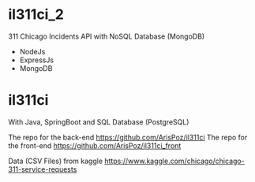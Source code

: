 # il311ci_2
311 Chicago Incidents API with NoSQL Database (MongoDB)

* NodeJs
* ExpressJs
* MongoDB


# il311ci
With Java, SpringBoot and SQL Database (PostgreSQL)

The repo for the back-end  https://github.com/ArisPoz/il311ci
The repo for the front-end https://github.com/ArisPoz/il311ci_front

Data (CSV Files) from kaggle https://www.kaggle.com/chicago/chicago-311-service-requests
